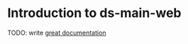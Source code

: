 # Introduction to ds-main-web

TODO: write [great documentation](http://jacobian.org/writing/what-to-write/)
